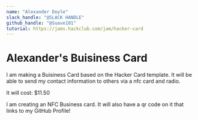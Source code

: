 ```yaml
---
name: "Alexander Doyle"
slack_handle: "@SLACK HANDLE"
github_handle: "@Suave101"
tutorial: https://jams.hackclub.com/jam/hacker-card
---
```


# Alexander's Buisiness Card

I am making a Buisiness Card based on the Hacker Card template. It will be able to send my contact information to others via a nfc card and radio.

It will cost: $11.50

I am creating an NFC Business card. It will also have a qr code on it that links to my GitHub Profile!
